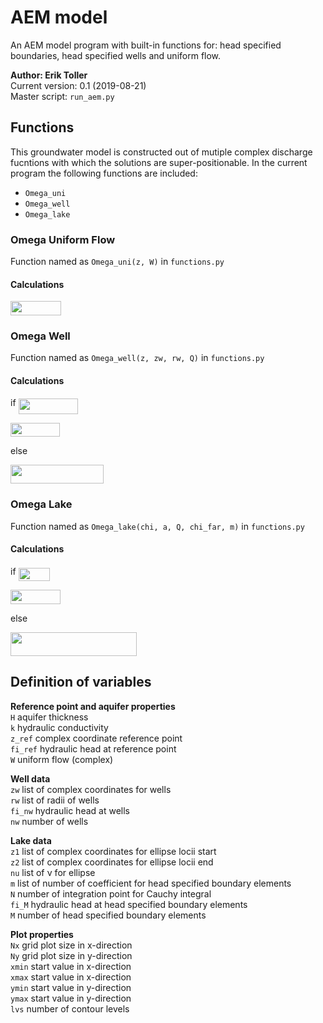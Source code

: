 # AEM model
An AEM model program with built-in functions for: head specified boundaries, head specified wells and uniform flow.

**Author: Erik Toller**  
Current version: 0.1 (2019-08-21)  
Master script: `run_aem.py`

## Functions
This groundwater model is constructed out of mutiple complex discharge fucntions with which the solutions are super-positionable. In the current program the following functions are included:
- `Omega_uni`
- `Omega_well`
- `Omega_lake`

### Omega Uniform Flow
Function named as `Omega_uni(z, W)` in `functions.py`

#### Calculations
<img src="/tex/08c04de91cdce60f5e68be561db33bd5.svg?invert_in_darkmode&sanitize=true" align=middle width=81.42799334999998pt height=22.465723500000017pt/>

### Omega Well
Function named as `Omega_well(z, zw, rw, Q)` in `functions.py`

#### Calculations
if <img src="/tex/074746e0e5a47c594ef363aed64574c6.svg?invert_in_darkmode&sanitize=true" align=middle width=95.03039699999998pt height=24.65753399999998pt/>  

<img src="/tex/edb2f5dceb7043b2f9f302310ab517f5.svg?invert_in_darkmode&sanitize=true" align=middle width=79.29816344999999pt height=22.465723500000017pt/>  

else  

<img src="/tex/0e874dbb95e888192231b27293774abc.svg?invert_in_darkmode&sanitize=true" align=middle width=148.52173049999996pt height=30.392597399999985pt/>

### Omega Lake
Function named as `Omega_lake(chi, a, Q, chi_far, m)` in `functions.py`

#### Calculations
if <img src="/tex/71acaaa86f32d6fbb06d7e20fc052bb8.svg?invert_in_darkmode&sanitize=true" align=middle width=50.707529399999984pt height=21.18721440000001pt/>  

<img src="/tex/3d817b6781989b088a3dde0759b36703.svg?invert_in_darkmode&sanitize=true" align=middle width=79.65150599999998pt height=22.465723500000017pt/>  

else  

<img src="/tex/40cbb2171b04ea9fae6b565a2c57c7b7.svg?invert_in_darkmode&sanitize=true" align=middle width=201.62401215pt height=37.80850590000001pt/>

## Definition of variables
**Reference point and aquifer properties**  
`H` aquifer thickness  
`k` hydraulic conductivity  
`z_ref` complex coordinate reference point  
`fi_ref` hydraulic head at reference point  
`W` uniform flow (complex)  

**Well data**  
`zw` list of complex coordinates for wells  
`rw` list of radii of wells  
`fi_nw` hydraulic head at wells  
`nw` number of wells  

**Lake data**  
`z1` list of complex coordinates for ellipse locii start  
`z2` list of complex coordinates for ellipse locii end  
`nu` list of &nu; for ellipse  
`m` list of number of coefficient for head specified boundary elements  
`N` number of integration point for Cauchy integral  
`fi_M` hydraulic head at head specified boundary elements  
`M` number of head specified boundary elements  

**Plot properties**  
`Nx` grid plot size in x-direction  
`Ny` grid plot size in y-direction  
`xmin` start value in x-direction  
`xmax` start value in x-direction  
`ymin` start value in y-direction  
`ymax` start value in y-direction  
`lvs` number of contour levels  
